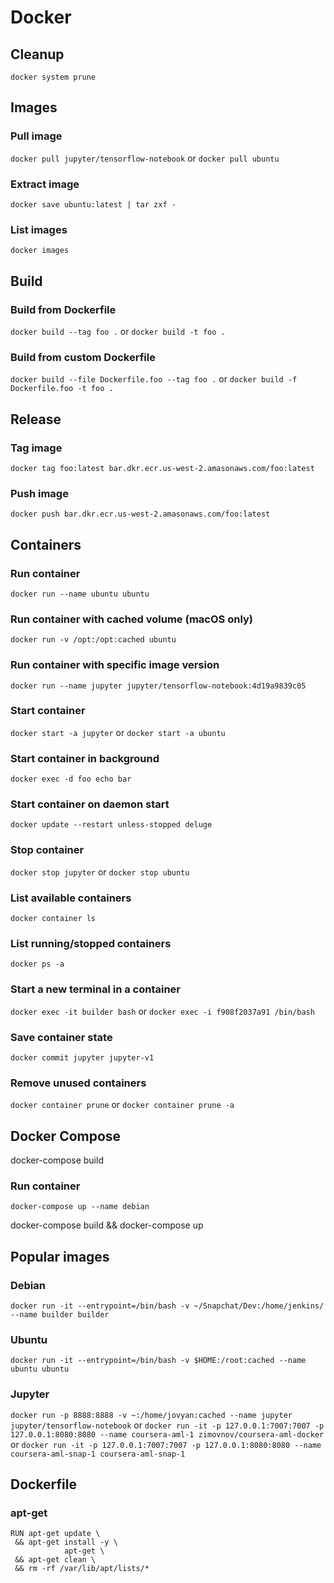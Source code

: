 # Docker

## Cleanup

`docker system prune`

## Images

### Pull image

`docker pull jupyter/tensorflow-notebook`
or
`docker pull ubuntu`

### Extract image

`docker save ubuntu:latest | tar zxf -`

### List images

`docker images`

## Build

### Build from Dockerfile

`docker build --tag foo .` or `docker build -t foo .`

### Build from custom Dockerfile

`docker build --file Dockerfile.foo --tag foo .` or `docker build -f Dockerfile.foo -t foo .`

## Release

### Tag image

`docker tag foo:latest bar.dkr.ecr.us-west-2.amasonaws.com/foo:latest`

### Push image

`docker push bar.dkr.ecr.us-west-2.amasonaws.com/foo:latest`

## Containers

### Run container
`docker run --name ubuntu ubuntu`

### Run container with cached volume (macOS only)
`docker run -v /opt:/opt:cached ubuntu`

### Run container with specific image version
`docker run --name jupyter jupyter/tensorflow-notebook:4d19a9839c05`

### Start container

`docker start -a jupyter`
or
`docker start -a ubuntu`

### Start container in background

`docker exec -d foo echo bar`

### Start container on daemon start

`docker update --restart unless-stopped deluge`

### Stop container

`docker stop jupyter`
or
`docker stop ubuntu`

### List available containers
`docker container ls`

### List running/stopped containers

`docker ps -a `

### Start a new terminal in a container

`docker exec -it builder bash`
or
`docker exec -i f908f2037a91 /bin/bash`

### Save container state

`docker commit jupyter jupyter-v1`

### Remove unused containers

`docker container prune` or `docker container prune -a`

## Docker Compose

docker-compose build

### Run container
`docker-compose up --name debian`

docker-compose build && docker-compose up

## Popular images

### Debian
`docker run -it --entrypoint=/bin/bash -v ~/Snapchat/Dev:/home/jenkins/ --name builder builder`

### Ubuntu

`docker run -it --entrypoint=/bin/bash -v $HOME:/root:cached --name ubuntu ubuntu`  

### Jupyter

`docker run -p 8888:8888 -v ~:/home/jovyan:cached --name jupyter jupyter/tensorflow-notebook`
or
`docker run -it -p 127.0.0.1:7007:7007 -p 127.0.0.1:8080:8080 --name coursera-aml-1 zimovnov/coursera-aml-docker`
or
`docker run -it -p 127.0.0.1:7007:7007 -p 127.0.0.1:8080:8080 --name coursera-aml-snap-1 coursera-aml-snap-1`

## Dockerfile

### apt-get

```shell script
RUN apt-get update \
 && apt-get install -y \
            apt-get \
 && apt-get clean \
 && rm -rf /var/lib/apt/lists/*
```
